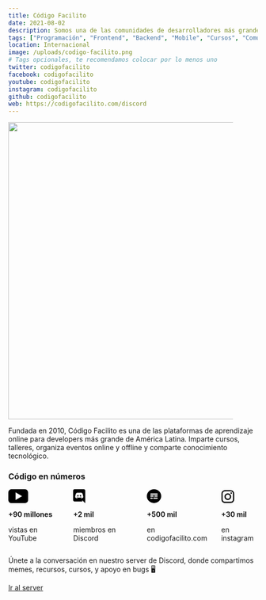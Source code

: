 ```yaml
---
title: Código Facilito
date: 2021-08-02
description: Somos una de las comunidades de desarrolladores más grandes en Español. Hacemos cursos de programación para todos los niveles.
tags: ["Programación", "Frontend", "Backend", "Mobile", "Cursos", "Comunidad"]
location: Internacional
image: /uploads/codigo-facilito.png
# Tags opcionales, te recomendamos colocar por lo menos uno
twitter: codigofacilito
facebook: codigofacilito
youtube: codigofacilito
instagram: codigofacilito
github: codigofacilito
web: https://codigofacilito.com/discord
---
```


<img src="https://codigofacilito.com/thumb.jpg" style="width:600px;max-width:90%" />

<div class="mt-4"></div>

Fundada en 2010, Código Facilito es una de las plataformas de aprendizaje online para developers más grande de América Latina. Imparte cursos, talleres, organiza eventos online y offline y comparte conocimiento tecnológico.

<div class="mt-4"></div>

### Código en números

<div style="display:flex;gap:2em;" class="mt-5">
  <div class="text-center">
    <svg version="1.1" id="Capa_1" xmlns="http://www.w3.org/2000/svg" xmlns:xlink="http://www.w3.org/1999/xlink" x="0px" y="0px" viewBox="0 0 81.3 56.9" style="enable-background:new 0 0 81.3 56.9;height:2em;" xml:space="preserve">
      <style type="text/css">
        .st0{fill-rule:evenodd;clip-rule:evenodd;fill:black;}
      </style>
      <path class="st0" d="M81.3,43V14c0,0,0-14-14-14H14C14,0,0,0,0,14v29c0,0,0,14,14,14h53.3C67.3,56.9,81.3,56.9,81.3,43z M56.5,28.5
        L29.8,44.1V12.9L56.5,28.5z"></path>
    </svg>
    <p style="font-weight:bold;margin-bottom:0;margin-top:1em;">+90 millones</p>
    <p> vistas en YouTube </p>
  </div>
  <div class="text-center">
    <svg xmlns="http://www.w3.org/2000/svg" style="height:2em" viewBox="0 0 448 512"><path d="M297.216 243.2c0 15.616-11.52 28.416-26.112 28.416-14.336 0-26.112-12.8-26.112-28.416s11.52-28.416 26.112-28.416c14.592 0 26.112 12.8 26.112 28.416zm-119.552-28.416c-14.592 0-26.112 12.8-26.112 28.416s11.776 28.416 26.112 28.416c14.592 0 26.112-12.8 26.112-28.416.256-15.616-11.52-28.416-26.112-28.416zM448 52.736V512c-64.494-56.994-43.868-38.128-118.784-107.776l13.568 47.36H52.48C23.552 451.584 0 428.032 0 398.848V52.736C0 23.552 23.552 0 52.48 0h343.04C424.448 0 448 23.552 448 52.736zm-72.96 242.688c0-82.432-36.864-149.248-36.864-149.248-36.864-27.648-71.936-26.88-71.936-26.88l-3.584 4.096c43.52 13.312 63.744 32.512 63.744 32.512-60.811-33.329-132.244-33.335-191.232-7.424-9.472 4.352-15.104 7.424-15.104 7.424s21.248-20.224 67.328-33.536l-2.56-3.072s-35.072-.768-71.936 26.88c0 0-36.864 66.816-36.864 149.248 0 0 21.504 37.12 78.08 38.912 0 0 9.472-11.52 17.152-21.248-32.512-9.728-44.8-30.208-44.8-30.208 3.766 2.636 9.976 6.053 10.496 6.4 43.21 24.198 104.588 32.126 159.744 8.96 8.96-3.328 18.944-8.192 29.44-15.104 0 0-12.8 20.992-46.336 30.464 7.68 9.728 16.896 20.736 16.896 20.736 56.576-1.792 78.336-38.912 78.336-38.912z"/></svg>
    <p style="font-weight:bold;margin-bottom:0;margin-top:1em;">+2 mil</p>
    <p> miembros en Discord </p>
  </div>
  <div class="text-center">
    <svg version="1.1" id="Capa_1" xmlns="http://www.w3.org/2000/svg" xmlns:xlink="http://www.w3.org/1999/xlink" x="0px" y="0px" viewBox="0 0 75 72" style="enable-background:new 0 0 75 72;height:2em;" xml:space="preserve">
      <style type="text/css">
        .st0{fill-rule:evenodd;clip-rule:evenodd;fill:black;}
      </style>
      <path class="st0" d="M10.9,10.5C18.2,3.5,27,0,37.3,0c10.3,0,19,3.5,26.4,10.5c7.3,7,10.9,15.5,10.9,25.4c0,9.9-3.6,18.4-10.9,25.4
        c-7.3,7-16.1,10.5-26.4,10.5c-10.3,0-19.1-3.5-26.4-10.5C3.6,54.3,0,45.8,0,35.9C0,26,3.6,17.5,10.9,10.5z M21.3,21.6
        c-1.8,0-3.2,1.5-3.2,3.2s1.5,3.2,3.2,3.2h31.9c1.8,0,3.2-1.5,3.2-3.2s-1.5-3.2-3.2-3.2H21.3z M18,35.6c0-1.8,1.5-3.2,3.2-3.2h11.4
        c1.8,0,3.2,1.5,3.2,3.2s-1.5,3.2-3.2,3.2H21.3C19.5,38.9,18,37.4,18,35.6z M41.7,32.4c-1.8,0-3.2,1.5-3.2,3.2s1.5,3.2,3.2,3.2h11.4
        c1.8,0,3.2-1.5,3.2-3.2s-1.5-3.2-3.2-3.2H41.7z M18,46.4c0-1.8,1.5-3.2,3.2-3.2h6.3c1.8,0,3.2,1.5,3.2,3.2c0,1.8-1.5,3.2-3.2,3.2
        h-6.3C19.5,49.7,18,48.2,18,46.4z M36.6,43.2c-1.8,0-3.2,1.5-3.2,3.2c0,1.8,1.5,3.2,3.2,3.2h16.5c1.8,0,3.2-1.5,3.2-3.2
        c0-1.8-1.5-3.2-3.2-3.2H36.6z"></path>
    </svg> 
    <p style="font-weight:bold;margin-bottom:0;margin-top:1em;">+500 mil</p>
    <p> en codigofacilito.com </p>
  </div>

  <div class="text-center">
    <svg version="1.1" id="Capa_1" xmlns="http://www.w3.org/2000/svg" xmlns:xlink="http://www.w3.org/1999/xlink" x="0px" y="0px"
      viewBox="0 0 15 15" style="enable-background:new 0 0 15 15;height:2em;" xml:space="preserve">
      <style type="text/css">
        .st0{fill-rule:evenodd;clip-rule:evenodd;fill:black;}
      </style>
      <path class="st0" d="M7.3,2.2c1.9,0,2.1,0,2.8,0c0.7,0,1.1,0.1,1.3,0.2C11.7,2.7,12,2.8,12.2,3c0.2,0.2,0.4,0.5,0.5,0.8
        c0.1,0.2,0.2,0.6,0.2,1.3c0,0.7,0,1,0,2.8c0,1.9,0,2.1,0,2.8c0,0.7-0.1,1.1-0.2,1.3c-0.1,0.3-0.3,0.6-0.5,0.8
        c-0.2,0.2-0.5,0.4-0.8,0.5c-0.2,0.1-0.6,0.2-1.3,0.2c-0.7,0-1,0-2.8,0c-1.9,0-2.1,0-2.8,0c-0.7,0-1.1-0.1-1.3-0.2
        c-0.3-0.1-0.6-0.3-0.8-0.5c-0.2-0.2-0.4-0.5-0.5-0.8c-0.1-0.2-0.2-0.6-0.2-1.3c0-0.7,0-1,0-2.8c0-1.9,0-2.1,0-2.8
        c0-0.7,0.1-1.1,0.2-1.3C2,3.5,2.1,3.3,2.4,3s0.5-0.4,0.8-0.5c0.2-0.1,0.6-0.2,1.3-0.2C5.2,2.3,5.4,2.2,7.3,2.2z M7.3,1
        C5.4,1,5.2,1,4.4,1c-0.7,0-1.3,0.2-1.7,0.3C2.3,1.5,1.9,1.8,1.5,2.2S0.9,2.9,0.7,3.4c-0.2,0.4-0.3,1-0.3,1.7c0,0.7,0,1,0,2.9
        s0,2.1,0,2.9c0,0.7,0.2,1.3,0.3,1.7c0.2,0.5,0.4,0.8,0.8,1.2s0.8,0.6,1.2,0.8c0.4,0.2,1,0.3,1.7,0.3c0.7,0,1,0,2.9,0s2.1,0,2.9,0
        c0.7,0,1.3-0.2,1.7-0.3c0.5-0.2,0.8-0.4,1.2-0.8s0.6-0.8,0.8-1.2c0.2-0.4,0.3-1,0.3-1.7c0-0.7,0-1,0-2.9s0-2.1,0-2.9
        c0-0.7-0.2-1.3-0.3-1.7c-0.2-0.5-0.4-0.8-0.8-1.2s-0.8-0.6-1.2-0.8c-0.4-0.2-1-0.3-1.7-0.3C9.4,1,9.2,1,7.3,1z M7.3,4.4
        C5.3,4.4,3.7,6,3.7,8s1.6,3.6,3.6,3.6c2,0,3.6-1.6,3.6-3.6S9.3,4.4,7.3,4.4z M7.3,10.3C6,10.3,5,9.3,5,8s1-2.3,2.3-2.3
        s2.3,1,2.3,2.3S8.6,10.3,7.3,10.3z M11.8,4.2c0,0.5-0.4,0.8-0.8,0.8c-0.5,0-0.8-0.4-0.8-0.8c0-0.5,0.4-0.8,0.8-0.8
        C11.5,3.4,11.8,3.8,11.8,4.2z"></path>
    </svg>

  <p style="font-weight:bold;margin-bottom:0;margin-top:1em;">+30 mil</p>
  <p> en instagram </p>
  </div>
  
  
</div>


<div class="mt-4">
  <p>Únete a la conversación en nuestro server de Discord, donde compartimos memes, recursos, cursos, y apoyo en bugs 🖥</p>
  <a href="https://codigofacilito.com/discord" target="_blank" rel="nofollow">Ir al server</a>  
</div>

